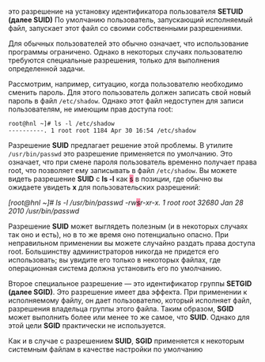 
это разрешение на установку идентификатора пользователя **SETUID** **(далее SUID)**
По умолчанию пользователь, запускающий исполняемый файл, запускает этот файл со своими собственными разрешениями.

Для обычных пользователей это обычно означает, что использование программы ограничено. Однако в некоторых случаях пользователю требуются специальные разрешения, только для выполнения определенной задачи.  
  
Рассмотрим, например, ситуацию, когда пользователю необходимо сменить пароль. Для этого пользователь должен записать свой новый пароль в файл `/etc/shadow`. Однако этот файл недоступен для записи пользователям, не имеющим прав доступа root:
```
root@hnl ~]# ls -l /etc/shadow
----------. 1 root root 1184 Apr 30 16:54 /etc/shadow
```
Разрешение **SUID** предлагает решение этой проблемы. В утилите `/usr/bin/passwd` это разрешение применяется по умолчанию. Это означает, что при смене пароля пользователь временно получает права root, что позволяет ему записывать в файл `/etc/shadow`. Вы можете видеть разрешение **SUID** с **ls -l** как <mark style="background: #FF5582A6;">s</mark> в позиции, где обычно вы ожидаете увидеть **x** для пользовательских разрешений:

*[root@hnl ~]# ls -l /usr/bin/passwd
-rw<mark style="background: #FF5582A6;">s</mark>r-xr-x. 1 root root 32680 Jan 28 2010 /usr/bin/passwd*

Разрешение **SUID** может выглядеть полезным (и в некоторых случаях так оно и есть), но в то же время оно потенциально опасно. При неправильном применении вы можете случайно раздать права доступа root.
Большинству администраторов никогда не придется его использовать; вы увидите его только в некоторых файлах, где операционная система должна установить его по умолчанию.

Второе специальное разрешение — это идентификатор группы **SETGID (далее SGID)**. Это разрешение имеет два эффекта.
При применении к исполняемому файлу, он дает пользователю, который исполняет файл, разрешения владельца группы этого файла.
Таким образом, **SGID** может выполнить более или менее то же самое, что **SUID**. Однако для этой цели **SGID** практически не используется.

Как и в случае с разрешением **SUID**, **SGID** применяется к некоторым системным файлам в качестве настройки по умолчанию

